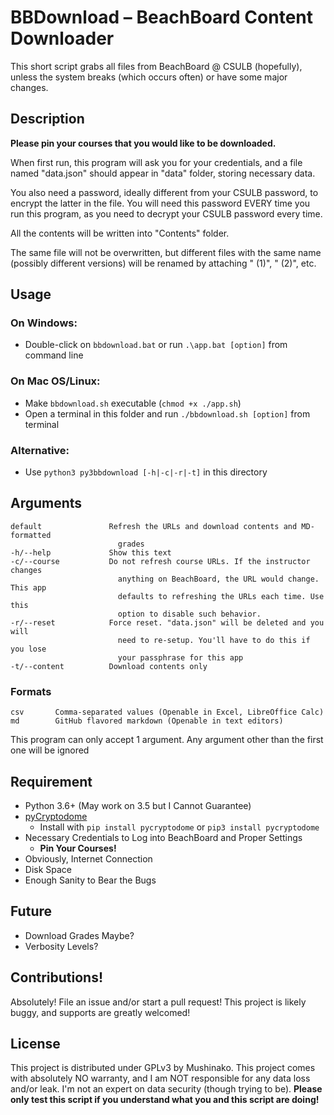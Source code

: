 #   BBDownload – BeachBoard Content Downloader
<!-- FIND THE GAME... -->
This short script grabs all files from BeachBoard @ CSULB (hopefully),
unless the system breaks (which occurs often) or have some major changes.


## Description
**Please pin your courses that you would like to be downloaded.**

When first run, this program will ask you for your credentials, and a file
  named "data.json" should appear in "data" folder, storing necessary data.

You also need a password, ideally different from your CSULB password, to
encrypt the latter in the file. You will need this password EVERY time you
run this program, as you need to decrypt your CSULB password every time.

All the contents will be written into "Contents" folder.

The same file will not be overwritten, but different files with the same
name (possibly different versions) will be renamed by attaching " (1)",
" (2)", etc.


##  Usage
### On Windows:
- Double-click on `bbdownload.bat` or run `.\app.bat [option]` from command
  line

### On Mac OS/Linux:
- Make `bbdownload.sh` executable (`chmod +x ./app.sh`)
- Open a terminal in this folder and run `./bbdownload.sh [option]` from
  terminal

### Alternative:
- Use `python3 py3bbdownload [-h|-c|-r|-t]` in this directory


## Arguments
```
default               Refresh the URLs and download contents and MD-formatted
                        grades
-h/--help             Show this text
-c/--course           Do not refresh course URLs. If the instructor changes
                        anything on BeachBoard, the URL would change. This app
                        defaults to refreshing the URLs each time. Use this
                        option to disable such behavior.
-r/--reset            Force reset. "data.json" will be deleted and you will
                        need to re-setup. You'll have to do this if you lose
                        your passphrase for this app
-t/--content          Download contents only
```

### Formats
```
csv       Comma-separated values (Openable in Excel, LibreOffice Calc)
md        GitHub flavored markdown (Openable in text editors)
```

This program can only accept 1 argument. Any argument other than the first
  one will be ignored


##  Requirement
* Python 3.6+ (May work on 3.5 but I Cannot Guarantee)
* [pyCryptodome](https://www.pycryptodome.org/en/latest/index.html)
    * Install with `pip install pycryptodome` or `pip3 install pycryptodome`
* Necessary Credentials to Log into BeachBoard and Proper Settings
    * **Pin Your Courses!**
* Obviously, Internet Connection
* Disk Space
* Enough Sanity to Bear the Bugs


##  Future
* Download Grades Maybe?
* Verbosity Levels?


##  Contributions!
Absolutely! File an issue and/or start a pull request! This project is likely
buggy, and supports are greatly welcomed!


##  License
This project is distributed under GPLv3 by Mushinako. This project comes
with absolutely NO warranty, and I am NOT responsible for any data loss
and/or leak. I'm not an expert on data security (though trying to be).
**Please only test this script if you understand what you and this script
are doing!**
